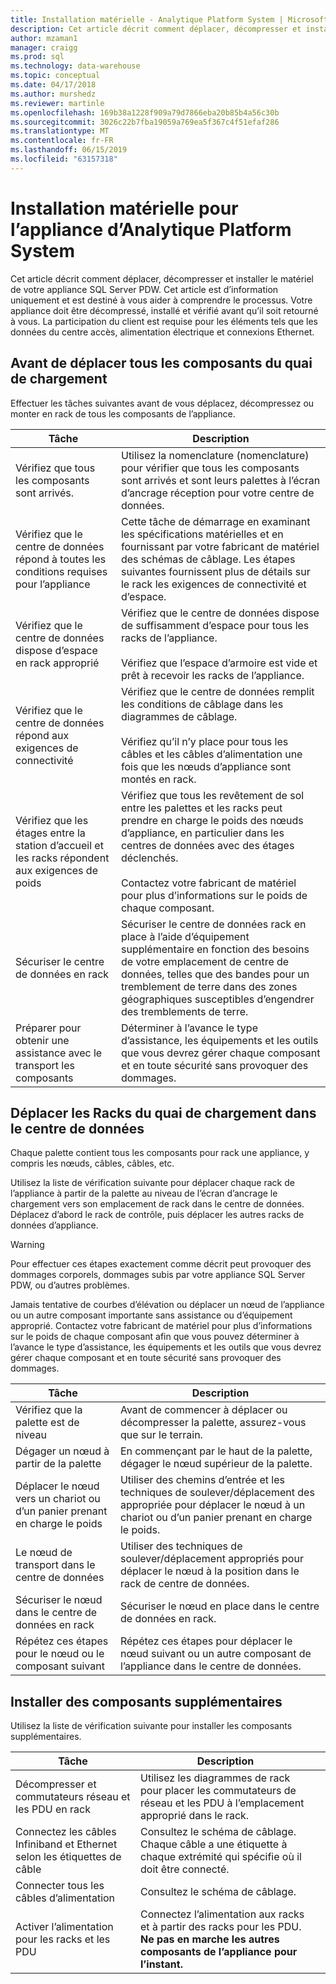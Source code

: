 ```yaml
---
title: Installation matérielle - Analytique Platform System | Microsoft Docs
description: Cet article décrit comment déplacer, décompresser et installer le matériel de votre appliance SQL Server PDW. Cet article est d’information uniquement et est destiné à vous aider à comprendre le processus. Votre appliance doit être décompressé, installé et vérifié avant qu’il soit retourné à vous. La participation du client est requise pour les éléments tels que les données du centre accès, alimentation électrique et connexions Ethernet.
author: mzaman1
manager: craigg
ms.prod: sql
ms.technology: data-warehouse
ms.topic: conceptual
ms.date: 04/17/2018
ms.author: murshedz
ms.reviewer: martinle
ms.openlocfilehash: 169b38a1228f909a79d7866eba20b85b4a56c30b
ms.sourcegitcommit: 3026c22b7fba19059a769ea5f367c4f51efaf286
ms.translationtype: MT
ms.contentlocale: fr-FR
ms.lasthandoff: 06/15/2019
ms.locfileid: "63157318"
---
```

# <a name="hardware-installation-for-analytics-platform-system-appliance"></a>Installation matérielle pour l’appliance d’Analytique Platform System
Cet article décrit comment déplacer, décompresser et installer le matériel de votre appliance SQL Server PDW. Cet article est d’information uniquement et est destiné à vous aider à comprendre le processus. Votre appliance doit être décompressé, installé et vérifié avant qu’il soit retourné à vous. La participation du client est requise pour les éléments tels que les données du centre accès, alimentation électrique et connexions Ethernet.  
  
## <a name="BeforeMoving"></a>Avant de déplacer tous les composants du quai de chargement  
Effectuer les tâches suivantes avant de vous déplacez, décompressez ou monter en rack de tous les composants de l’appliance.  
  
|Tâche|Description|  
|--------|---------------|  
|Vérifiez que tous les composants sont arrivés.|Utilisez la nomenclature (nomenclature) pour vérifier que tous les composants sont arrivés et sont leurs palettes à l’écran d’ancrage réception pour votre centre de données.|  
|Vérifiez que le centre de données répond à toutes les conditions requises pour l’appliance|Cette tâche de démarrage en examinant les spécifications matérielles et en fournissant par votre fabricant de matériel des schémas de câblage. Les étapes suivantes fournissent plus de détails sur le rack les exigences de connectivité et d’espace.|  
|Vérifiez que le centre de données dispose d’espace en rack approprié|Vérifiez que le centre de données dispose de suffisamment d’espace pour tous les racks de l’appliance.<br /><br />Vérifiez que l’espace d’armoire est vide et prêt à recevoir les racks de l’appliance.|  
|Vérifiez que le centre de données répond aux exigences de connectivité|Vérifiez que le centre de données remplit les conditions de câblage dans les diagrammes de câblage.<br /><br />Vérifiez qu’il n’y place pour tous les câbles et les câbles d’alimentation une fois que les nœuds d’appliance sont montés en rack.|  
|Vérifiez que les étages entre la station d’accueil et les racks répondent aux exigences de poids|Vérifiez que tous les revêtement de sol entre les palettes et les racks peut prendre en charge le poids des nœuds d’appliance, en particulier dans les centres de données avec des étages déclenchés.<br /><br />Contactez votre fabricant de matériel pour plus d’informations sur le poids de chaque composant.|  
|Sécuriser le centre de données en rack|Sécuriser le centre de données rack en place à l’aide d’équipement supplémentaire en fonction des besoins de votre emplacement de centre de données, telles que des bandes pour un tremblement de terre dans des zones géographiques susceptibles d’engendrer des tremblements de terre.|  
|Préparer pour obtenir une assistance avec le transport les composants|Déterminer à l’avance le type d’assistance, les équipements et les outils que vous devrez gérer chaque composant et en toute sécurité sans provoquer des dommages.|  
  
## <a name="Moving"></a>Déplacer les Racks du quai de chargement dans le centre de données  
Chaque palette contient tous les composants pour rack une appliance, y compris les nœuds, câbles, câbles, etc.  
  
Utilisez la liste de vérification suivante pour déplacer chaque rack de l’appliance à partir de la palette au niveau de l’écran d’ancrage le chargement vers son emplacement de rack dans le centre de données. Déplacez d’abord le rack de contrôle, puis déplacer les autres racks de données d’appliance.  
  
> [!WARNING]  
> Pour effectuer ces étapes exactement comme décrit peut provoquer des dommages corporels, dommages subis par votre appliance SQL Server PDW, ou d’autres problèmes.  
>   
> Jamais tentative de courbes d’élévation ou déplacer un nœud de l’appliance ou un autre composant importante sans assistance ou d’équipement approprié. Contactez votre fabricant de matériel pour plus d’informations sur le poids de chaque composant afin que vous pouvez déterminer à l’avance le type d’assistance, les équipements et les outils que vous devrez gérer chaque composant et en toute sécurité sans provoquer des dommages.  
  
|Tâche|Description|  
|--------|---------------|  
|Vérifiez que la palette est de niveau|Avant de commencer à déplacer ou décompresser la palette, assurez-vous que sur le terrain.|  
|Dégager un nœud à partir de la palette|En commençant par le haut de la palette, dégager le nœud supérieur de la palette.|  
|Déplacer le nœud vers un chariot ou d’un panier prenant en charge le poids|Utiliser des chemins d’entrée et les techniques de soulever/déplacement des appropriée pour déplacer le nœud à un chariot ou d’un panier prenant en charge le poids.|  
|Le nœud de transport dans le centre de données|Utiliser des techniques de soulever/déplacement appropriés pour déplacer le nœud à la position dans le rack de centre de données.|  
|Sécuriser le nœud dans le centre de données en rack|Sécuriser le nœud en place dans le centre de données en rack.|  
|Répétez ces étapes pour le nœud ou le composant suivant|Répétez ces étapes pour déplacer le nœud suivant ou un autre composant de l’appliance dans le centre de données.|  
  
## <a name="AfterMoving"></a>Installer des composants supplémentaires  
Utilisez la liste de vérification suivante pour installer les composants supplémentaires.  
  
|Tâche|Description||  
|--------|---------------|-|  
|Décompresser et commutateurs réseau et les PDU en rack|Utilisez les diagrammes de rack pour placer les commutateurs de réseau et les PDU à l’emplacement approprié dans le rack.||  
|Connectez les câbles Infiniband et Ethernet selon les étiquettes de câble|Consultez le schéma de câblage. Chaque câble a une étiquette à chaque extrémité qui spécifie où il doit être connecté.||  
|Connecter tous les câbles d’alimentation|Consultez le schéma de câblage.||  
|Activer l’alimentation pour les racks et les PDU|Connectez l’alimentation aux racks et à partir des racks pour les PDU. **Ne pas en marche les autres composants de l’appliance pour l’instant.**||  
  
<!-- MISSING LINKS ## See Also  
[Common Metadata Query Examples &#40;SQL Server PDW&#41;](../sqlpdw/common-metadata-query-examples-sql-server-pdw.md)  -->  
  
